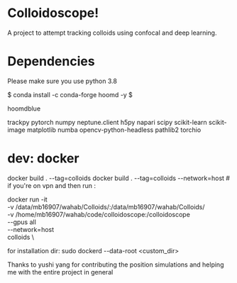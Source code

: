 # Colloidoscope!

A project to attempt tracking colloids using confocal and deep learning.

# Dependencies

Please make sure you use python 3.8

$ conda install -c conda-forge hoomd -y $

hoomdblue

trackpy pytorch numpy neptune.client h5py napari scipy scikit-learn scikit-image matplotlib numba opencv-python-headless pathlib2 torchio 
# dev: docker 

docker build . --tag=colloids 
docker build . --tag=colloids --network=host # if you're on vpn
and then run :

docker run -it \
	-v /data/mb16907/wahab/Colloids/:/data/mb16907/wahab/Colloids/ \
	-v /home/mb16907/wahab/code/colloidoscope:/colloidoscope \
	--gpus all \
	--network=host \
	colloids \

for installation dir:
sudo dockerd --data-root <custom_dir>

Thanks to yushi yang for contributing the position simulations and helping me with the entire project in general

